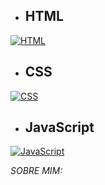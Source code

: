 - ## HTML
[![HTML](https://img.icons8.com/?size=100&id=20909&format=png&color=000000)](#html)

- ## CSS
[![CSS](https://img.icons8.com/?size=100&id=21278&format=png&color=000000)](#css)

- ## JavaScript
[![JavaScript](https://img.icons8.com/?size=100&id=108784&format=png&color=000000)](#javascript)

*SOBRE MIM:*
